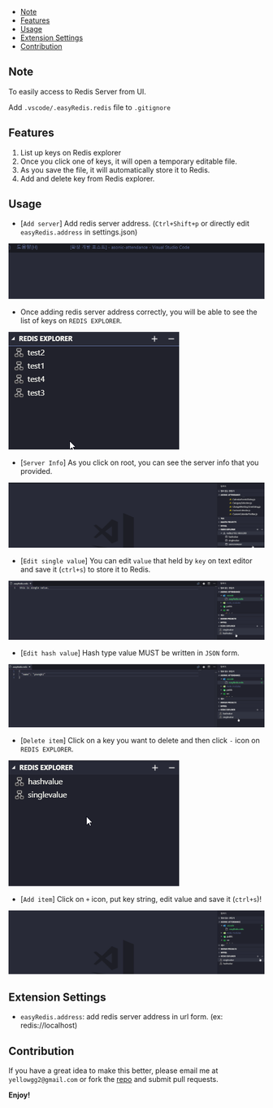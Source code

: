 <!-- TOC -->

- [Note](#note)
- [Features](#features)
- [Usage](#usage)
- [Extension Settings](#extension-settings)
- [Contribution](#contribution)

<!-- /TOC -->

## Note

To easily access to Redis Server from UI.

Add `.vscode/.easyRedis.redis` file to `.gitignore`

## Features

1. List up keys on Redis explorer
2. Once you click one of keys, it will open a temporary editable file.
3. As you save the file, it will automatically store it to Redis.
4. Add and delete key from Redis explorer.

## Usage

- [`Add server`] Add redis server address. (`Ctrl+Shift+p` or directly edit `easyRedis.address` in settings.json)

![add redis server](images/addredisserver.gif)

- Once adding redis server address correctly, you will be able to see the list of keys on `REDIS EXPLORER`.

![redis explorer](images/redisexplorer.png)

- [`Server Info`] As you click on root, you can see the server info that you provided.

![server info](images/serverinfo.gif)

- [`Edit single value`] You can edit `value` that held by `key` on text editor and save it (`ctrl+s`) to store it to Redis.

![edit single item](images/editsingle.gif)

- [`Edit hash value`] Hash type value MUST be written in `JSON` form.

![edit hash item](images/edithash.gif)

- [`Delete item`] Click on a key you want to delete and then click `-` icon on `REDIS EXPLORER`.

![delete item](images/deleteitem.gif)

- [`Add item`] Click on `+` icon, put key string, edit value and save it (`ctrl+s`)!

![add item](images/additem.gif)

## Extension Settings

- `easyRedis.address`: add redis server address in url form. (ex: redis://localhost)

## Contribution

If you have a great idea to make this better, please email me at `yellowgg2@gmail.com` or fork the [repo](https://github.com/yellowgg2/easy-redis) and submit pull requests.

**Enjoy!**
